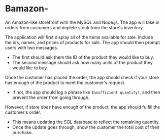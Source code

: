 # Bamazon-


An Amazon-like storefront with the MySQL and Node.js. The app will take in orders from customers and deplete stock from the store's inventory. 

The application will first display all of the items available for sale. Include the ids, names, and prices of products for sale. The app should then prompt users with two messages.

   * The first should ask them the ID of the product they would like to buy.
   * The second message should ask how many units of the product they would like to buy.

Once the customer has placed the order, the app should check if your store has enough of the product to meet the customer's request.

   * If not, the app should log a phrase like `Insufficient quantity!`, and then prevent the order from going through.

However, if store _does_ have enough of the product, the app should fulfill the customer's order.
   * This means updating the SQL database to reflect the remaining quantity.
   * Once the update goes through, show the customer the total cost of their purchase.



